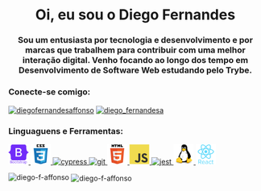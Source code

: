 <h1 align="center">Oi, eu sou o Diego Fernandes</h1>
<h3 align="center">Sou um entusiasta por tecnologia e desenvolvimento e por marcas que trabalhem para contribuir com uma melhor interação digital. Venho focando ao longo dos tempo em Desenvolvimento de Software Web estudando pelo Trybe.</h3>

<h3 align="left">Conecte-se comigo:</h3>
<p align="left">
<a href="https://linkedin.com/in/diegofernandesaffonso" target="blank"><img align="center" src="https://cdn.jsdelivr.net/npm/simple-icons@3.0.1/icons/linkedin.svg" alt="diegofernandesaffonso" height="30" width="40" /></a>
<a href="https://instagram.com/diego_fernandesa" target="blank"><img align="center" src="https://cdn.jsdelivr.net/npm/simple-icons@3.0.1/icons/instagram.svg" alt="diego_fernandesa" height="30" width="40" /></a>
</p>

<h3 align="left">Linguaguens e Ferramentas:</h3>
<p align="left"> <a href="https://getbootstrap.com" target="_blank"> <img src="https://raw.githubusercontent.com/devicons/devicon/master/icons/bootstrap/bootstrap-plain-wordmark.svg" alt="bootstrap" width="40" height="40"/> </a> <a href="https://www.w3schools.com/css/" target="_blank"> <img src="https://raw.githubusercontent.com/devicons/devicon/master/icons/css3/css3-original-wordmark.svg" alt="css3" width="40" height="40"/> </a> <a href="https://www.cypress.io" target="_blank"> <img src="https://raw.githubusercontent.com/simple-icons/simple-icons/6e46ec1fc23b60c8fd0d2f2ff46db82e16dbd75f/icons/cypress.svg" alt="cypress" width="40" height="40"/> </a> <a href="https://git-scm.com/" target="_blank"> <img src="https://www.vectorlogo.zone/logos/git-scm/git-scm-icon.svg" alt="git" width="40" height="40"/> </a> <a href="https://www.w3.org/html/" target="_blank"> <img src="https://raw.githubusercontent.com/devicons/devicon/master/icons/html5/html5-original-wordmark.svg" alt="html5" width="40" height="40"/> </a> <a href="https://developer.mozilla.org/en-US/docs/Web/JavaScript" target="_blank"> <img src="https://raw.githubusercontent.com/devicons/devicon/master/icons/javascript/javascript-original.svg" alt="javascript" width="40" height="40"/> </a> <a href="https://jestjs.io" target="_blank"> <img src="https://www.vectorlogo.zone/logos/jestjsio/jestjsio-icon.svg" alt="jest" width="40" height="40"/> </a> <a href="https://www.linux.org/" target="_blank"> <img src="https://raw.githubusercontent.com/devicons/devicon/master/icons/linux/linux-original.svg" alt="linux" width="40" height="40"/> </a> <a href="https://reactjs.org/" target="_blank"> <img src="https://raw.githubusercontent.com/devicons/devicon/master/icons/react/react-original-wordmark.svg" alt="react" width="40" height="40"/> </a> </p>

<p><img align="left" src="https://github-readme-stats.vercel.app/api/top-langs?username=diego-f-affonso&show_icons=true&locale=en&layout=compact" alt="diego-f-affonso" /></p>

<p>&nbsp;<img align="center" src="https://github-readme-stats.vercel.app/api?username=diego-f-affonso&show_icons=true&locale=en" alt="diego-f-affonso" /></p>


